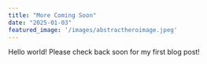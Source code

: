 ```yaml
---
title: "More Coming Soon"
date: "2025-01-03"
featured_image: '/images/abstractheroimage.jpeg'
---
```


Hello world! Please check back soon for my first blog post!

